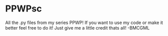 # PPWPsc
All the .py files from my series PPWP!
If you want to use my code or make it better feel free to do it! Just give me a little credit thats all!
          -BMCGML
